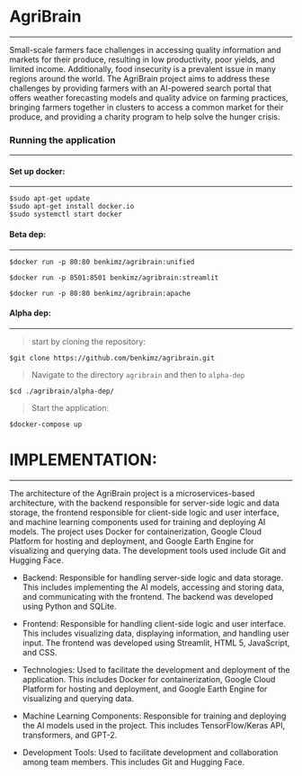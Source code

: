 # AgriBrain 
---
Small-scale farmers face challenges in accessing quality information and markets for their produce, resulting in low productivity, poor yields, and limited income. Additionally, food insecurity is a prevalent issue in many regions around the world. The AgriBrain project aims to address these challenges by providing farmers with an AI-powered search portal that offers weather forecasting models and quality advice on farming practices, bringing farmers together in clusters to access a common market for their produce, and providing a charity program to help solve the hunger crisis.

### Running the application
---

#### Set up docker:
---
```console
$sudo apt-get update
$sudo apt-get install docker.io
$sudo systemctl start docker
```

#### Beta dep:
---
```console
$docker run -p 80:80 benkimz/agribrain:unified

$docker run -p 8501:8501 benkimz/agribrain:streamlit

$docker run -p 80:80 benkimz/agribrain:apache
```

#### Alpha dep:
---
> start by cloning the repository:

```console
$git clone https://github.com/benkimz/agribrain.git
```
> Navigate to the directory ```agribrain``` and then to ```alpha-dep```

```console
$cd ./agribrain/alpha-dep/
```
> Start the application:

```console
$docker-compose up
```

# IMPLEMENTATION:
---
The architecture of the AgriBrain project is a microservices-based architecture, with the backend responsible for server-side logic and data storage, the frontend responsible for client-side logic and user interface, and machine learning components used for training and deploying AI models. The project uses Docker for containerization, Google Cloud Platform for hosting and deployment, and Google Earth Engine for visualizing and querying data. The development tools used include Git and Hugging Face.

* Backend: Responsible for handling server-side logic and data storage. This includes implementing the AI models, accessing and storing data, and communicating with the frontend. The backend was developed using Python and SQLite.

* Frontend: Responsible for handling client-side logic and user interface. This includes visualizing data, displaying information, and handling user input. The frontend was developed using Streamlit, HTML 5, JavaScript, and CSS.

* Technologies: Used to facilitate the development and deployment of the application. This includes Docker for containerization, Google Cloud Platform for hosting and deployment, and Google Earth Engine for visualizing and querying data.

* Machine Learning Components: Responsible for training and deploying the AI models used in the project. This includes TensorFlow/Keras API, transformers, and GPT-2.

* Development Tools: Used to facilitate development and collaboration among team members. This includes Git and Hugging Face.
